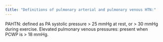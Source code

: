 ```yaml
---
title: "Definitions of pulmonary arterial and pulmonary venous HTN:"
---
```

PAHTN: defined as PA systolic pressure &gt; 25 mmHg at rest, or &gt; 30 mmHg during exercise.
Elevated pulmonary venous pressures: present when PCWP is &gt; 18 mmHg.

